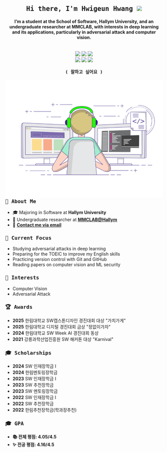 <h2 align="center">
  <samp> Hi there, I'm Hwigeun Hwang <img src="https://media.giphy.com/media/hvRJCLFzcasrR4ia7z/giphy.gif" width="25"> </samp>
</h2>


<h4 align="center">
  I’m a student at the School of Software, Hallym University, and an undergraduate researcher at MMCLAB,
  with interests in deep learning and its applications, particularly in adversarial attack and computer vision.
</h4>
<br>
<div align="center"> 
    <img src="https://img.shields.io/badge/Python-3776AB?style=for-the-badge&logo=Python&logoColor=white">
    <img src="https://img.shields.io/badge/PyTorch-EE4C2C?style=for-the-badge&logo=PyTorch&logoColor=white">
    <img src="https://img.shields.io/badge/scikit--learn-%23F7931E.svg?style=for-the-badge&logo=scikit-learn&logoColor=white">
    <br>
    <img src="https://img.shields.io/badge/LangChain-1C3C3C?style=for-the-badge&logo=langchain&logoColor=white">
    <img src="https://img.shields.io/badge/numpy-4DAAA5?style=for-the-badge&logo=numpy&logoColor=white">
    <img src="https://img.shields.io/badge/OpenCV-767676?style=for-the-badge&logo=OpenCV&logoColor=white">
</div>
<br>
<div align="center">
    <samp>
        <strong>( 잘하고 싶어요 )</strong>
    </samp>
</div>


<br>

<picture>
  <source media="(min-width: 800px)" srcset="https://github.com/hgsy/hgsy/blob/main/assets/coding.gif?raw=true" width="40%">
  <source media="(max-width: 800px)" srcset="https://github.com/hgsy/hgsy/blob/main/assets/coding.gif?raw=true" width="31%" align="center">
  <img align="right" src="https://github.com/hgsy/hgsy/blob/main/assets/coding.gif?raw=true" alt="Coding GIF">
</picture>


### <samp> 🚀 About Me </samp>
- 🎓 Majoring in Software at **Hallym University**
- 🔬 Undergraduate researcher at **[MMCLAB@Hallym](https://mmc.hallym.ac.kr/)**
- 📧 **[Contact me via email](mailto:20225282@hallym.ac.kr)**



### <samp> 🌱 Current Focus </samp>
- Studying adversarial attacks in deep learning
- Preparing for the TOEIC to improve my English skills
- Practicing version control with Git and GitHub
- Reading papers on computer vision and ML security

### <samp> 🎯 Interests </samp>
- Computer Vision
- Adversarial Attack

<!--
### <samp> 📊 Stats </samp>
<div align="center" style="width: 100%;">
  <picture>
    <source media="(min-width: 800px)" srcset="https://github-readme-stats.vercel.app/api?username=hgsy&show_icons=true&theme=dracula&custom_title=GitHub%20Stats&card_width=400&theme=tokyonight" width="50%">
    <img src="https://github-readme-stats.vercel.app/api?username=hgsy&show_icons=true&theme=dracula&custom_title=GitHub%20Stats&card_width=400&theme=tokyonight" alt="GitHub Stats" style="; width: 100%;">
  </picture>

  <!-- <img src="https://github-readme-stats.vercel.app/api?username=hgsy&show_icons=true&theme=dracula&custom_title=GitHub%20Stats&card_width=400&theme=tokyonight&count_private=true" alt="GitHub Stats" style="; width: 100%;"> -->

  <!-- <picture>
     <source media="(min-width: 800px)" srcset="http://mazassumnida.wtf/api/v2/generate_badge?boj=Hiroot" width="46%">
     <img src="http://mazassumnida.wtf/api/v2/generate_badge?boj=Hiroot" alt="Solved.ac Profile" style="width: 100%;">
   </picture>
 
 </div>-->

### <samp> 🏆 Awards </samp>
- **2025** 한림대학교 SW캡스톤디자인 경진대회 대상 "가치가게"
- **2025** 한림대학교 디지털 경진대회 금상 "정없이가자"
- **2024** 한림대학교 SW Week AI 경진대회 동상
- **2021** 강릉과학산업진흥원 SW 해커톤 대상 "Karnival"

### <samp> 🎓 Scholarships </samp>
- **2024** SW 인재장학금 I 
- **2024** 한림멘토링장학금
- **2023** SW 인재장학금 I 
- **2023** SW 추천장학금
- **2023** SW 멘토링장학금
- **2022** SW 인재장학금 I 
- **2022** SW 추천장학금
- **2022** 한림추천장학금(학과장추천)

 ### <samp> 🎓 GPA </samp>
 - **📚 전체 평점: 4.05/4.5**
 - **✨ 전공 평점: 4.16/4.5**

 <!-- 이것은 주석입니다. 이 내용은 렌더링되지 않습니다. 
 ### <samp> 📜 Completed Programs </samp>
 - **2024** IBM: Analyzing Data with Python
 - **2020** 한림대학교 SW Coding School
 - **2019** 한림대학교 SW 고교 연합 동아리
 - **2019** DSA-CS WINTER 2019

 ### <samp> 🏆 Awards </samp>
 - **2025** 한림대학교 SW캡스톤디자인 경진대회 대상 "가치가게"
 - **2025** 한림대학교 디지털 경진대회 AI 부문 금상 "정없이가자"
 - **2024** 한림대학교 SW Week AI 경진대회 동상
 - **2021** 강릉과학산업진흥원 SW 해커톤 대상 "Karnival"

 ### <samp> 📌 Projects </samp>
 - **가치가게**

 - **Kanggoaid**
   
   - 강원고등학교 학생과 선생님들을 위한 기능을 제공하는 학교 앱
 
 - **Karnival**
 
   - 강원도 지역 축제 후기 감정 분석과 각 지역의 인프라 기반 분석을 통한 여행지 추천
 
 - **RockPaperScissors**
 
   - OpenCV 기반 실시간 가위바위보 머신


  <img src="https://readme-typing-svg.herokuapp.com?font=Fira+Code&size=18&pause=1000&color=767676&center=true&width=435&lines=Deep+Learning+Researcher;Computer+Vision+Enthusiast;Adversarial+Attack+Specialist" alt="Typing SVG" />
-->
